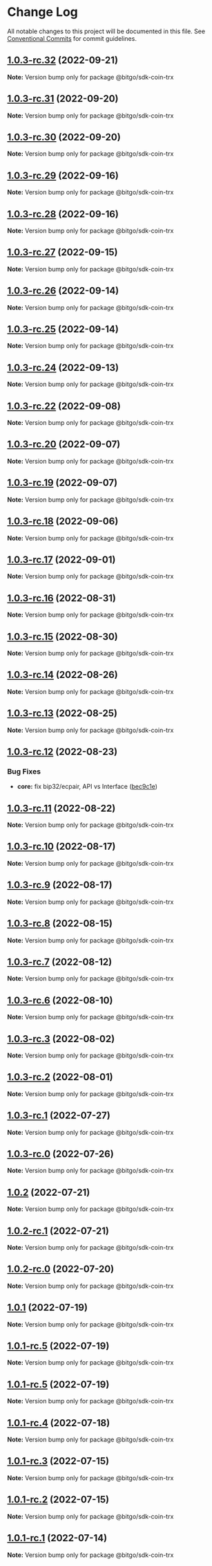 # Change Log

All notable changes to this project will be documented in this file.
See [Conventional Commits](https://conventionalcommits.org) for commit guidelines.

## [1.0.3-rc.32](https://github.com/BitGo/BitGoJS/compare/@bitgo/sdk-coin-trx@1.0.3-rc.31...@bitgo/sdk-coin-trx@1.0.3-rc.32) (2022-09-21)

**Note:** Version bump only for package @bitgo/sdk-coin-trx





## [1.0.3-rc.31](https://github.com/BitGo/BitGoJS/compare/@bitgo/sdk-coin-trx@1.0.3-rc.30...@bitgo/sdk-coin-trx@1.0.3-rc.31) (2022-09-20)

**Note:** Version bump only for package @bitgo/sdk-coin-trx





## [1.0.3-rc.30](https://github.com/BitGo/BitGoJS/compare/@bitgo/sdk-coin-trx@1.0.3-rc.29...@bitgo/sdk-coin-trx@1.0.3-rc.30) (2022-09-20)

**Note:** Version bump only for package @bitgo/sdk-coin-trx





## [1.0.3-rc.29](https://github.com/BitGo/BitGoJS/compare/@bitgo/sdk-coin-trx@1.0.3-rc.28...@bitgo/sdk-coin-trx@1.0.3-rc.29) (2022-09-16)

**Note:** Version bump only for package @bitgo/sdk-coin-trx





## [1.0.3-rc.28](https://github.com/BitGo/BitGoJS/compare/@bitgo/sdk-coin-trx@1.0.3-rc.27...@bitgo/sdk-coin-trx@1.0.3-rc.28) (2022-09-16)

**Note:** Version bump only for package @bitgo/sdk-coin-trx





## [1.0.3-rc.27](https://github.com/BitGo/BitGoJS/compare/@bitgo/sdk-coin-trx@1.0.3-rc.26...@bitgo/sdk-coin-trx@1.0.3-rc.27) (2022-09-15)

**Note:** Version bump only for package @bitgo/sdk-coin-trx





## [1.0.3-rc.26](https://github.com/BitGo/BitGoJS/compare/@bitgo/sdk-coin-trx@1.0.3-rc.25...@bitgo/sdk-coin-trx@1.0.3-rc.26) (2022-09-14)

**Note:** Version bump only for package @bitgo/sdk-coin-trx





## [1.0.3-rc.25](https://github.com/BitGo/BitGoJS/compare/@bitgo/sdk-coin-trx@1.0.3-rc.24...@bitgo/sdk-coin-trx@1.0.3-rc.25) (2022-09-14)

**Note:** Version bump only for package @bitgo/sdk-coin-trx





## [1.0.3-rc.24](https://github.com/BitGo/BitGoJS/compare/@bitgo/sdk-coin-trx@1.0.3-rc.23...@bitgo/sdk-coin-trx@1.0.3-rc.24) (2022-09-13)

**Note:** Version bump only for package @bitgo/sdk-coin-trx





## [1.0.3-rc.22](https://github.com/BitGo/BitGoJS/compare/@bitgo/sdk-coin-trx@1.0.3-rc.21...@bitgo/sdk-coin-trx@1.0.3-rc.22) (2022-09-08)

**Note:** Version bump only for package @bitgo/sdk-coin-trx





## [1.0.3-rc.20](https://github.com/BitGo/BitGoJS/compare/@bitgo/sdk-coin-trx@1.0.3-rc.19...@bitgo/sdk-coin-trx@1.0.3-rc.20) (2022-09-07)

**Note:** Version bump only for package @bitgo/sdk-coin-trx





## [1.0.3-rc.19](https://github.com/BitGo/BitGoJS/compare/@bitgo/sdk-coin-trx@1.0.3-rc.18...@bitgo/sdk-coin-trx@1.0.3-rc.19) (2022-09-07)

**Note:** Version bump only for package @bitgo/sdk-coin-trx





## [1.0.3-rc.18](https://github.com/BitGo/BitGoJS/compare/@bitgo/sdk-coin-trx@1.0.3-rc.17...@bitgo/sdk-coin-trx@1.0.3-rc.18) (2022-09-06)

**Note:** Version bump only for package @bitgo/sdk-coin-trx





## [1.0.3-rc.17](https://github.com/BitGo/BitGoJS/compare/@bitgo/sdk-coin-trx@1.0.3-rc.16...@bitgo/sdk-coin-trx@1.0.3-rc.17) (2022-09-01)

**Note:** Version bump only for package @bitgo/sdk-coin-trx





## [1.0.3-rc.16](https://github.com/BitGo/BitGoJS/compare/@bitgo/sdk-coin-trx@1.0.3-rc.15...@bitgo/sdk-coin-trx@1.0.3-rc.16) (2022-08-31)

**Note:** Version bump only for package @bitgo/sdk-coin-trx





## [1.0.3-rc.15](https://github.com/BitGo/BitGoJS/compare/@bitgo/sdk-coin-trx@1.0.3-rc.14...@bitgo/sdk-coin-trx@1.0.3-rc.15) (2022-08-30)

**Note:** Version bump only for package @bitgo/sdk-coin-trx





## [1.0.3-rc.14](https://github.com/BitGo/BitGoJS/compare/@bitgo/sdk-coin-trx@1.0.3-rc.13...@bitgo/sdk-coin-trx@1.0.3-rc.14) (2022-08-26)

**Note:** Version bump only for package @bitgo/sdk-coin-trx





## [1.0.3-rc.13](https://github.com/BitGo/BitGoJS/compare/@bitgo/sdk-coin-trx@1.0.3-rc.12...@bitgo/sdk-coin-trx@1.0.3-rc.13) (2022-08-25)

**Note:** Version bump only for package @bitgo/sdk-coin-trx





## [1.0.3-rc.12](https://github.com/BitGo/BitGoJS/compare/@bitgo/sdk-coin-trx@1.0.3-rc.11...@bitgo/sdk-coin-trx@1.0.3-rc.12) (2022-08-23)


### Bug Fixes

* **core:** fix bip32/ecpair, API vs Interface ([bec9c1e](https://github.com/BitGo/BitGoJS/commit/bec9c1e6ff0c23108dc27e171abdd3e4d2cfdfb1))





## [1.0.3-rc.11](https://github.com/BitGo/BitGoJS/compare/@bitgo/sdk-coin-trx@1.0.3-rc.10...@bitgo/sdk-coin-trx@1.0.3-rc.11) (2022-08-22)

**Note:** Version bump only for package @bitgo/sdk-coin-trx





## [1.0.3-rc.10](https://github.com/BitGo/BitGoJS/compare/@bitgo/sdk-coin-trx@1.0.3-rc.9...@bitgo/sdk-coin-trx@1.0.3-rc.10) (2022-08-17)

**Note:** Version bump only for package @bitgo/sdk-coin-trx





## [1.0.3-rc.9](https://github.com/BitGo/BitGoJS/compare/@bitgo/sdk-coin-trx@1.0.3-rc.8...@bitgo/sdk-coin-trx@1.0.3-rc.9) (2022-08-17)

**Note:** Version bump only for package @bitgo/sdk-coin-trx





## [1.0.3-rc.8](https://github.com/BitGo/BitGoJS/compare/@bitgo/sdk-coin-trx@1.0.3-rc.7...@bitgo/sdk-coin-trx@1.0.3-rc.8) (2022-08-15)

**Note:** Version bump only for package @bitgo/sdk-coin-trx





## [1.0.3-rc.7](https://github.com/BitGo/BitGoJS/compare/@bitgo/sdk-coin-trx@1.0.3-rc.6...@bitgo/sdk-coin-trx@1.0.3-rc.7) (2022-08-12)

**Note:** Version bump only for package @bitgo/sdk-coin-trx





## [1.0.3-rc.6](https://github.com/BitGo/BitGoJS/compare/@bitgo/sdk-coin-trx@1.0.3-rc.5...@bitgo/sdk-coin-trx@1.0.3-rc.6) (2022-08-10)

**Note:** Version bump only for package @bitgo/sdk-coin-trx





## [1.0.3-rc.3](https://github.com/BitGo/BitGoJS/compare/@bitgo/sdk-coin-trx@1.0.3-rc.2...@bitgo/sdk-coin-trx@1.0.3-rc.3) (2022-08-02)

**Note:** Version bump only for package @bitgo/sdk-coin-trx





## [1.0.3-rc.2](https://github.com/BitGo/BitGoJS/compare/@bitgo/sdk-coin-trx@1.0.3-rc.1...@bitgo/sdk-coin-trx@1.0.3-rc.2) (2022-08-01)

**Note:** Version bump only for package @bitgo/sdk-coin-trx





## [1.0.3-rc.1](https://github.com/BitGo/BitGoJS/compare/@bitgo/sdk-coin-trx@1.0.3-rc.0...@bitgo/sdk-coin-trx@1.0.3-rc.1) (2022-07-27)

**Note:** Version bump only for package @bitgo/sdk-coin-trx





## [1.0.3-rc.0](https://github.com/BitGo/BitGoJS/compare/@bitgo/sdk-coin-trx@1.0.2...@bitgo/sdk-coin-trx@1.0.3-rc.0) (2022-07-26)

**Note:** Version bump only for package @bitgo/sdk-coin-trx





## [1.0.2](https://github.com/BitGo/BitGoJS/compare/@bitgo/sdk-coin-trx@1.0.2-rc.1...@bitgo/sdk-coin-trx@1.0.2) (2022-07-21)

**Note:** Version bump only for package @bitgo/sdk-coin-trx





## [1.0.2-rc.1](https://github.com/BitGo/BitGoJS/compare/@bitgo/sdk-coin-trx@1.0.2-rc.0...@bitgo/sdk-coin-trx@1.0.2-rc.1) (2022-07-21)

**Note:** Version bump only for package @bitgo/sdk-coin-trx





## [1.0.2-rc.0](https://github.com/BitGo/BitGoJS/compare/@bitgo/sdk-coin-trx@1.0.1...@bitgo/sdk-coin-trx@1.0.2-rc.0) (2022-07-20)

**Note:** Version bump only for package @bitgo/sdk-coin-trx





## [1.0.1](https://github.com/BitGo/BitGoJS/compare/@bitgo/sdk-coin-trx@1.0.1-rc.5...@bitgo/sdk-coin-trx@1.0.1) (2022-07-19)

**Note:** Version bump only for package @bitgo/sdk-coin-trx





## [1.0.1-rc.5](https://github.com/BitGo/BitGoJS/compare/@bitgo/sdk-coin-trx@1.0.1-rc.3...@bitgo/sdk-coin-trx@1.0.1-rc.5) (2022-07-19)

**Note:** Version bump only for package @bitgo/sdk-coin-trx

## [1.0.1-rc.5](https://github.com/BitGo/BitGoJS/compare/@bitgo/sdk-coin-trx@1.0.1-rc.3...@bitgo/sdk-coin-trx@1.0.1-rc.5) (2022-07-19)

**Note:** Version bump only for package @bitgo/sdk-coin-trx

## [1.0.1-rc.4](https://github.com/BitGo/BitGoJS/compare/@bitgo/sdk-coin-trx@1.0.1-rc.3...@bitgo/sdk-coin-trx@1.0.1-rc.4) (2022-07-18)

**Note:** Version bump only for package @bitgo/sdk-coin-trx

## [1.0.1-rc.3](https://github.com/BitGo/BitGoJS/compare/@bitgo/sdk-coin-trx@1.0.1-rc.2...@bitgo/sdk-coin-trx@1.0.1-rc.3) (2022-07-15)

**Note:** Version bump only for package @bitgo/sdk-coin-trx

## [1.0.1-rc.2](https://github.com/BitGo/BitGoJS/compare/@bitgo/sdk-coin-trx@1.0.1-rc.0...@bitgo/sdk-coin-trx@1.0.1-rc.2) (2022-07-15)

**Note:** Version bump only for package @bitgo/sdk-coin-trx

## [1.0.1-rc.1](https://github.com/BitGo/BitGoJS/compare/@bitgo/sdk-coin-trx@1.0.1-rc.0...@bitgo/sdk-coin-trx@1.0.1-rc.1) (2022-07-14)

**Note:** Version bump only for package @bitgo/sdk-coin-trx
